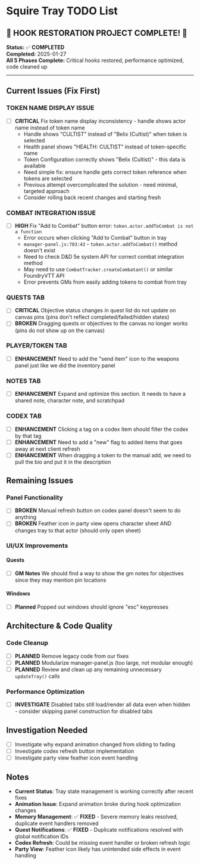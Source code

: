 # Squire Tray TODO List

## 🎉 HOOK RESTORATION PROJECT COMPLETE! 🎉

**Status:** ✅ **COMPLETED**  
**Completed:** 2025-01-27  
**All 5 Phases Complete:** Critical hooks restored, performance optimized, code cleaned up

---

## Current Issues (Fix First)

### TOKEN NAME DISPLAY ISSUE
- [ ] **CRITICAL** Fix token name display inconsistency - handle shows actor name instead of token name
  - Handle shows "CULTIST" instead of "Belix (Cultist)" when token is selected
  - Health panel shows "HEALTH: CULTIST" instead of token-specific name
  - Token Configuration correctly shows "Belix (Cultist)" - this data is available
  - Need simple fix: ensure handle gets correct token reference when tokens are selected
  - Previous attempt overcomplicated the solution - need minimal, targeted approach
  - Consider rolling back recent changes and starting fresh

### COMBAT INTEGRATION ISSUE
- [ ] **HIGH** Fix "Add to Combat" button error: `token.actor.addToCombat is not a function`
  - Error occurs when clicking "Add to Combat" button in tray
  - `manager-panel.js:703:43` - `token.actor.addToCombat()` method doesn't exist
  - Need to check D&D 5e system API for correct combat integration method
  - May need to use `CombatTracker.createCombatant()` or similar FoundryVTT API
  - Error prevents GMs from easily adding tokens to combat from tray

### QUESTS TAB
- [ ] **CRITICAL** Objective status changes in quest list do not update on canvas pins (pins don't reflect completed/failed/hidden states)
- [ ] **BROKEN** Dragging quests or objectives to the canvas no longer works (pins do not show up on the canvas)

### PLAYER/TOKEN TAB
- [ ] **ENHANCEMENT** Need to add the "send item" icon to the weapons panel just like we did the inventory panel

### NOTES TAB
- [ ] **ENHANCEMENT** Expand and optimize this section. It needs to have a shared note, character note, and scratchpad

### CODEX TAB
- [ ] **ENHANCEMENT** Clicking a tag on a codex item should filter the codex by that tag
- [ ] **ENHANCEMENT** Need to add a "new" flag to added items that goes away at next client refresh
- [ ] **ENHANCEMENT** When dragging a token to the manual add, we need to pull the bio and put it in the description

## Remaining Issues

### Panel Functionality
- [ ] **BROKEN** Manual refresh button on codex panel doesn't seem to do anything
- [ ] **BROKEN** Feather icon in party view opens character sheet AND changes tray to that actor (should only open sheet)

### UI/UX Improvements

#### Quests
- [ ] **GM Notes** We should find a way to show the gm notes for objectives since they may mention pin locations

#### Windows
- [ ] **Planned** Popped out windows should ignore "esc" keypresses

## Architecture & Code Quality

### Code Cleanup
- [ ] **PLANNED** Remove legacy code from our fixes
- [ ] **PLANNED** Modularize manager-panel.js (too large, not modular enough)
- [ ] **PLANNED** Review and clean up any remaining unnecessary `updateTray()` calls

### Performance Optimization
- [ ] **INVESTIGATE** Disabled tabs still load/render all data even when hidden - consider skipping panel construction for disabled tabs

## Investigation Needed

- [ ] Investigate why expand animation changed from sliding to fading
- [ ] Investigate codex refresh button implementation
- [ ] Investigate party view feather icon event handling

## Notes

- **Current Status**: Tray state management is working correctly after recent fixes
- **Animation Issue**: Expand animation broke during hook optimization changes
- **Memory Management**: ✅ **FIXED** - Severe memory leaks resolved, duplicate event handlers removed
- **Quest Notifications**: ✅ **FIXED** - Duplicate notifications resolved with global notification IDs
- **Codex Refresh**: Could be missing event handler or broken refresh logic
- **Party View**: Feather icon likely has unintended side effects in event handling